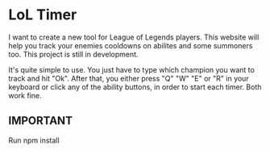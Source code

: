 # LoL Timer

I want to create a new tool for League of Legends players. This website will help you track your enemies cooldowns on abilites and some summoners too. 
This project is still in development.

It's quite simple to use. You just have to type which champion you want to track and hit "Ok".
After that, you either press "Q" "W" "E" or "R" in your keyboard or click any of the ability buttons, 
in order to start each timer. Both work fine.

## IMPORTANT

Run npm install 
